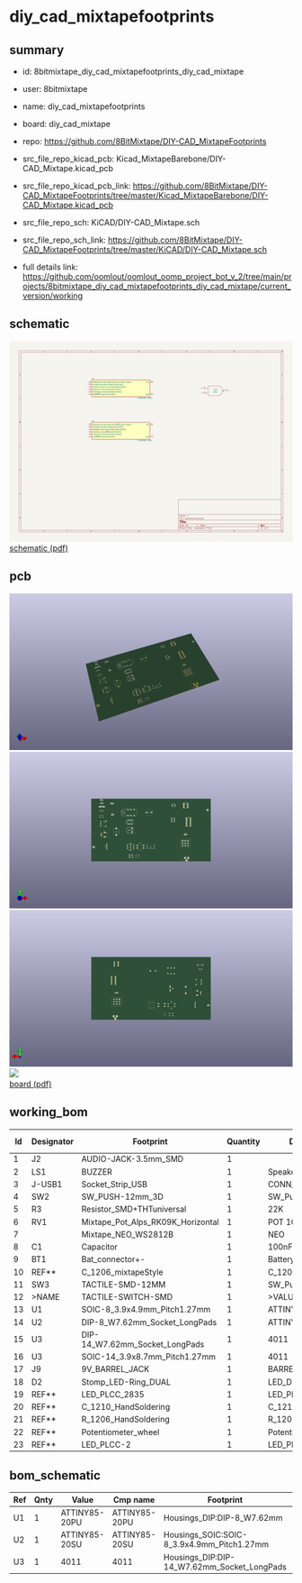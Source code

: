 # diy_cad_mixtapefootprints
 
## summary 
* id: 8bitmixtape_diy_cad_mixtapefootprints_diy_cad_mixtape
* user: 8bitmixtape
* name: diy_cad_mixtapefootprints
* board: diy_cad_mixtape
* repo: https://github.com/8BitMixtape/DIY-CAD_MixtapeFootprints
* src_file_repo_kicad_pcb: Kicad_MixtapeBarebone/DIY-CAD_Mixtape.kicad_pcb
* src_file_repo_kicad_pcb_link: https://github.com/8BitMixtape/DIY-CAD_MixtapeFootprints/tree/master/Kicad_MixtapeBarebone/DIY-CAD_Mixtape.kicad_pcb


* src_file_repo_sch: KiCAD/DIY-CAD_Mixtape.sch
* src_file_repo_sch_link: https://github.com/8BitMixtape/DIY-CAD_MixtapeFootprints/tree/master/KiCAD/DIY-CAD_Mixtape.sch
* full details link: https://github.com/oomlout/oomlout_oomp_project_bot_v_2/tree/main/projects/8bitmixtape_diy_cad_mixtapefootprints_diy_cad_mixtape/current_version/working  

## schematic  
![](working_schematic_600.png)  
[schematic (pdf)](working_schematic.pdf) 






















## pcb  
![](working_3d_600.png) 
![](working_3d_front_600.png)  
![](working_3d_back_600.png)  
![](working_600.png)  
[board (pdf)](working.pdf)  

## working_bom
| Id | Designator | Footprint | Quantity | Designation | Supplier and ref |  | None | 
| --- | --- | --- | --- | --- | --- | --- | --- | 
| 1 | J2 | AUDIO-JACK-3.5mm_SMD | 1 |  |  |  | [''] | 
| 2 | LS1 | BUZZER | 1 | Speaker |  |  | [''] | 
| 3 | J-USB1 | Socket_Strip_USB | 1 | CONN_01X05 |  |  | [''] | 
| 4 | SW2 | SW_PUSH-12mm_3D | 1 | SW_Push |  |  | [''] | 
| 5 | R3 | Resistor_SMD+THTuniversal | 1 | 22K |  |  | [''] | 
| 6 | RV1 | Mixtape_Pot_Alps_RK09K_Horizontal | 1 | POT 10K lin |  |  | [''] | 
| 7 |  | Mixtape_NEO_WS2812B | 1 | NEO |  |  | [''] | 
| 8 | C1 | Capacitor | 1 | 100nF |  |  | [''] | 
| 9 | BT1 | Bat_connector+- | 1 | Battery_Cell |  |  | [''] | 
| 10 | REF** | C_1206_mixtapeStyle | 1 | C_1206_HandSoldering |  |  | [''] | 
| 11 | SW3 | TACTILE-SMD-12MM | 1 | SW_Push |  |  | [''] | 
| 12 | >NAME | TACTILE-SWITCH-SMD | 1 | >VALUE |  |  | [''] | 
| 13 | U1 | SOIC-8_3.9x4.9mm_Pitch1.27mm | 1 | ATTINY85-20PU |  |  | [''] | 
| 14 | U2 | DIP-8_W7.62mm_Socket_LongPads | 1 | ATTINY85-20SU |  |  | [''] | 
| 15 | U3 | DIP-14_W7.62mm_Socket_LongPads | 1 | 4011 |  |  | [''] | 
| 16 | U3 | SOIC-14_3.9x8.7mm_Pitch1.27mm | 1 | 4011 |  |  | [''] | 
| 17 | J9 | 9V_BARREL_JACK | 1 | BARREL_JACK |  |  | [''] | 
| 18 | D2 | Stomp_LED-Ring_DUAL | 1 | LED_Dual_AAC |  |  | [''] | 
| 19 | REF** | LED_PLCC_2835 | 1 | LED_PLCC_2835 |  |  | [''] | 
| 20 | REF** | C_1210_HandSoldering | 1 | C_1210_HandSoldering |  |  | [''] | 
| 21 | REF** | R_1206_HandSoldering | 1 | R_1206_HandSoldering |  |  | [''] | 
| 22 | REF** | Potentiometer_wheel | 1 | Potentiometer_wheel |  |  | [''] | 
| 23 | REF** | LED_PLCC-2 | 1 | LED_PLCC-2 |  |  | [''] | 


## bom_schematic
| Ref | Qnty | Value | Cmp name | Footprint | Description | Vendor | DNP | 
| --- | --- | --- | --- | --- | --- | --- | --- | 
| U1 | 1 | ATTINY85-20PU | ATTINY85-20PU | Housings_DIP:DIP-8_W7.62mm |  |  |  | 
| U2 | 1 | ATTINY85-20SU | ATTINY85-20SU | Housings_SOIC:SOIC-8_3.9x4.9mm_Pitch1.27mm |  |  |  | 
| U3 | 1 | 4011 | 4011 | Housings_DIP:DIP-14_W7.62mm_Socket_LongPads |  |  |  | 




